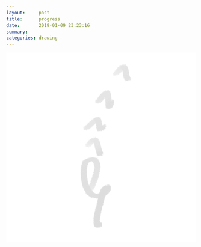 ```yaml
---
layout:     post
title:      progress
date:       2019-01-09 23:23:16
summary:    
categories: drawing
---
```

![progress](/images/diary/progress.png ".")
